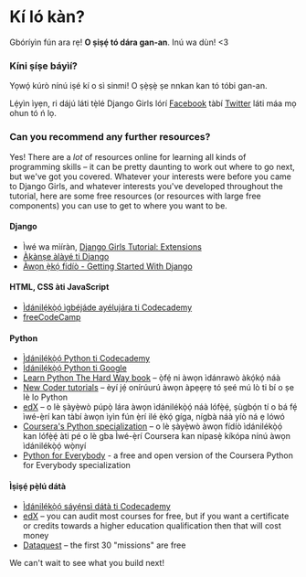 # Kí ló kàn?

Gbóríyìn fún ara rẹ! **O ṣiṣẹ́ tó dára gan-an**. Inú wa dùn! <3

### Kíni ṣíṣe báyìí?

Yọwọ́ kúrò nínú iṣé kí o sì sinmi! O ṣẹ̀ṣẹ̀ ṣe nnkan kan tó tóbi gan-an.

Lẹ́yìn ìyẹn, ri dájú láti tẹ̀lé Django Girls lórí [Facebook](http://facebook.com/djangogirls) tàbí [Twitter](https://twitter.com/djangogirls) láti máa mọ ohun tó ń lọ.

### Can you recommend any further resources?

Yes! There are a *lot* of resources online for learning all kinds of programming skills – it can be pretty daunting to work out where to go next, but we've got you covered. Whatever your interests were before you came to Django Girls, and whatever interests you've developed throughout the tutorial, here are some free resources (or resources with large free components) you can use to get to where you want to be.

#### Django

- Ìwé wa mìíràn, [Django Girls Tutorial: Extensions](https://tutorial-extensions.djangogirls.org/)
- [Àkànṣe àlàyé ti Django](https://docs.djangoproject.com/en/2.0/intro/tutorial01/)
- [Àwọn ẹ̀kọ́ fídíò - Getting Started With Django](http://www.gettingstartedwithdjango.com/)

#### HTML, CSS àti JavaScript

- [Ìdánilẹ́kọ̀ọ́ ìgbéjáde ayélujára ti Codecademy](https://www.codecademy.com/learn/paths/web-development)
- [freeCodeCamp](https://www.freecodecamp.org/)

#### Python

- [Ìdánilẹ́kọ̀ọ́ Python ti Codecademy](https://www.codecademy.com/learn/learn-python)
- [Ìdánilẹ́kọ̀ọ́ Python ti Google](https://developers.google.com/edu/python/)
- [Learn Python The Hard Way book](http://learnpythonthehardway.org/book/) – ọ̀fẹ́ ni àwọn ìdánrawò àkọ́kọ́ náà
- [New Coder tutorials](http://newcoder.io/tutorials/) – èyí jẹ́ onírúurú àwọn àpẹẹrẹ tó ṣeé mú lò ti bí o ṣe lè lo Python
- [edX](https://www.edx.org/course?search_query=python) – o lè ṣàyẹ̀wò púpọ̀ lára àwọn ìdánilékọ̀ọ́ náà lófẹ̀ẹ́, ṣùgbọ́n tí o bá fẹ́ ìwé-ẹ̀rí kan tàbí àwọn ìyìn fún ẹ̀rí ilé ẹ̀kọ́ gíga, nígbà náà yíò ná ẹ lówó
- [Coursera's Python specialization](https://www.coursera.org/specializations/python) – o lè ṣàyẹ̀wò àwọn fídíò ìdánilékọ̀ọ́ kan lófẹ̀ẹ́ àti pé o lè gba Ìwé-ẹ̀rí Coursera kan nípasẹ̀ kíkópa nínú àwọn ìdánilékọ̀ọ́ wọ̀nyí
- [Python for Everybody](https://www.py4e.com/) - a free and open version of the Coursera Python for Everybody specialization

#### Ìṣiṣẹ́ pẹ̀lú dátà

- [Ìdánilẹ́kọ̀ọ́ sáyẹ́nsì dátà ti Codecademy](https://www.codecademy.com/learn/paths/data-science)
- [edX](https://www.edx.org/course/?search_query=python&subject=Data%20Analysis%20%26%20Statistics) – you can audit most courses for free, but if you want a certificate or credits towards a higher education qualification then that will cost money
- [Dataquest](https://www.dataquest.io/) – the first 30 "missions" are free

We can't wait to see what you build next!